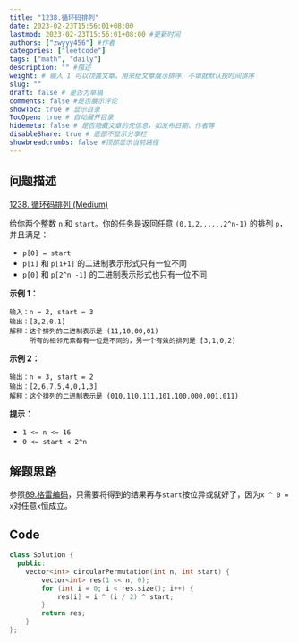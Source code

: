 ```yaml
---
title: "1238.循环码排列"
date: 2023-02-23T15:56:01+08:00
lastmod: 2023-02-23T15:56:01+08:00 #更新时间
authors: ["zwyyy456"] #作者
categories: ["leetcode"]
tags: ["math", "daily"]
description: "" #描述
weight: # 输入 1 可以顶置文章，用来给文章展示排序，不填就默认按时间排序
slug: ""
draft: false # 是否为草稿
comments: false #是否展示评论
showToc: true # 显示目录
TocOpen: true # 自动展开目录
hidemeta: false # 是否隐藏文章的元信息，如发布日期、作者等
disableShare: true # 底部不显示分享栏
showbreadcrumbs: false #顶部显示当前路径
---
```

## 问题描述
[1238. 循环码排列 (Medium)](https://leetcode.cn/problems/circular-permutation-in-binary-representation/)

给你两个整数 `n` 和 `start`。你的任务是返回任意 `(0,1,2,,...,2^n-1)` 的排列
`p`，并且满足：

- `p[0] = start`
- `p[i]` 和 `p[i+1]` 的二进制表示形式只有一位不同
- `p[0]` 和 `p[2^n -1]` 的二进制表示形式也只有一位不同

**示例 1：**

```
输入：n = 2, start = 3
输出：[3,2,0,1]
解释：这个排列的二进制表示是 (11,10,00,01)
     所有的相邻元素都有一位是不同的，另一个有效的排列是 [3,1,0,2]

```

**示例 2：**

```
输出：n = 3, start = 2
输出：[2,6,7,5,4,0,1,3]
解释：这个排列的二进制表示是 (010,110,111,101,100,000,001,011)

```

**提示：**

- `1 <= n <= 16`
- `0 <= start < 2^n`

## 解题思路
参照[89.格雷编码](https://blog.zwyyy456.tech/zh/posts/tech/89.gray-code/)，只需要将得到的结果再与`start`按位异或就好了，因为`x ^ 0 = x`对任意`x`恒成立。

## Code
```cpp
class Solution {
  public:
    vector<int> circularPermutation(int n, int start) {
        vector<int> res(1 << n, 0);
        for (int i = 0; i < res.size(); i++) {
            res[i] = i ^ (i / 2) ^ start;
        }
        return res;
    }
};
```